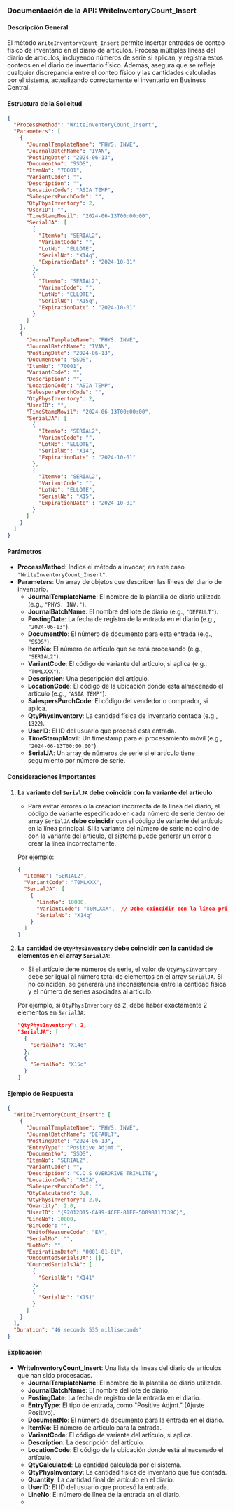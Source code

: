 ### Documentación de la API: WriteInventoryCount_Insert

#### **Descripción General**
El método `WriteInventoryCount_Insert` permite insertar entradas de conteo físico de inventario en el diario de artículos. Procesa múltiples líneas del diario de artículos, incluyendo números de serie si aplican, y registra estos conteos en el diario de inventario físico. Además, asegura que se refleje cualquier discrepancia entre el conteo físico y las cantidades calculadas por el sistema, actualizando correctamente el inventario en Business Central.

#### **Estructura de la Solicitud**
```json
{
  "ProcessMethod": "WriteInventoryCount_Insert",
  "Parameters": [
    {
      "JournalTemplateName": "PHYS. INVE",
      "JournalBatchName": "IVAN",
      "PostingDate": "2024-06-13",
      "DocumentNo": "SSDS",
      "ItemNo": "70001",
      "VariantCode": "",
      "Description": "",
      "LocationCode": "ASIA TEMP",
      "SalespersPurchCode": "",
      "QtyPhysInventory": 2,
      "UserID": "",
      "TimeStampMovil": "2024-06-13T00:00:00",
      "SerialJA": [
        {
          "ItemNo": "SERIAL2",
          "VariantCode": "",
          "LotNo": "ELLOTE",
          "SerialNo": "X14q",
          "ExpirationDate" : "2024-10-01"
        },
        {
          "ItemNo": "SERIAL2",
          "VariantCode": "",
          "LotNo": "ELLOTE",
          "SerialNo": "X15q",
          "ExpirationDate" : "2024-10-01"
        }
      ]
    },
    {
      "JournalTemplateName": "PHYS. INVE",
      "JournalBatchName": "IVAN",
      "PostingDate": "2024-06-13",
      "DocumentNo": "SSDS",
      "ItemNo": "70001",
      "VariantCode": "",
      "Description": "",
      "LocationCode": "ASIA TEMP",
      "SalespersPurchCode": "",
      "QtyPhysInventory": 2,
      "UserID": "",
      "TimeStampMovil": "2024-06-13T00:00:00",
      "SerialJA": [
        {
          "ItemNo": "SERIAL2",
          "VariantCode": "",
          "LotNo": "ELLOTE",
          "SerialNo": "X14",
          "ExpirationDate" : "2024-10-01"
        },
        {
          "ItemNo": "SERIAL2",
          "VariantCode": "",
          "LotNo": "ELLOTE",
          "SerialNo": "X15",
          "ExpirationDate" : "2024-10-01"
        }
      ]
    }
  ]
}
```

#### **Parámetros**
- **ProcessMethod**: Indica el método a invocar, en este caso `"WriteInventoryCount_Insert"`.
- **Parameters**: Un array de objetos que describen las líneas del diario de inventario.
  - **JournalTemplateName**: El nombre de la plantilla de diario utilizada (e.g., `"PHYS. INV."`).
  - **JournalBatchName**: El nombre del lote de diario (e.g., `"DEFAULT"`).
  - **PostingDate**: La fecha de registro de la entrada en el diario (e.g., `"2024-06-13"`).
  - **DocumentNo**: El número de documento para esta entrada (e.g., `"SSDS"`).
  - **ItemNo**: El número de artículo que se está procesando (e.g., `"SERIAL2"`).
  - **VariantCode**: El código de variante del artículo, si aplica (e.g., `"T0MLXXX"`).
  - **Description**: Una descripción del artículo.
  - **LocationCode**: El código de la ubicación donde está almacenado el artículo (e.g., `"ASIA TEMP"`).
  - **SalespersPurchCode**: El código del vendedor o comprador, si aplica.
  - **QtyPhysInventory**: La cantidad física de inventario contada (e.g., `1322`).
  - **UserID**: El ID del usuario que procesó esta entrada.
  - **TimeStampMovil**: Un timestamp para el procesamiento móvil (e.g., `"2024-06-13T00:00:00"`).
  - **SerialJA**: Un array de números de serie si el artículo tiene seguimiento por número de serie.

#### **Consideraciones Importantes**
1. **La variante del `SerialJA` debe coincidir con la variante del artículo**:
   - Para evitar errores o la creación incorrecta de la línea del diario, el código de variante especificado en cada número de serie dentro del array `SerialJA` **debe coincidir** con el código de variante del artículo en la línea principal. Si la variante del número de serie no coincide con la variante del artículo, el sistema puede generar un error o crear la línea incorrectamente.
   
   Por ejemplo:
   ```json
   {
     "ItemNo": "SERIAL2",
     "VariantCode": "T0MLXXX",
     "SerialJA": [
       {
         "LineNo": 10000,
         "VariantCode": "T0MLXXX",  // Debe coincidir con la línea principal
         "SerialNo": "X14q"
       }
     ]
   }
   ```

2. **La cantidad de `QtyPhysInventory` debe coincidir con la cantidad de elementos en el array `SerialJA`**:
   - Si el artículo tiene números de serie, el valor de `QtyPhysInventory` debe ser igual al número total de elementos en el array `SerialJA`. Si no coinciden, se generará una inconsistencia entre la cantidad física y el número de series asociadas al artículo.
   
   Por ejemplo, si `QtyPhysInventory` es 2, debe haber exactamente 2 elementos en `SerialJA`:
   ```json
   "QtyPhysInventory": 2,
   "SerialJA": [
     {
       "SerialNo": "X14q"
     },
     {
       "SerialNo": "X15q"
     }
   ]
   ```

#### **Ejemplo de Respuesta**
```json
{
  "WriteInventoryCount_Insert": [
    {
      "JournalTemplateName": "PHYS. INVE",
      "JournalBatchName": "DEFAULT",
      "PostingDate": "2024-06-13",
      "EntryType": "Positive Adjmt.",
      "DocumentNo": "SSDS",
      "ItemNo": "SERIAL2",
      "VariantCode": "",
      "Description": "C.O.S OVERDRIVE TRIMLITE",
      "LocationCode": "ASIA",
      "SalespersPurchCode": "",
      "QtyCalculated": 0.0,
      "QtyPhysInventory": 2.0,
      "Quantity": 2.0,
      "UserID": "{92012D15-CA99-4CEF-81FE-5D89B117139C}",
      "LineNo": 10000,
      "BinCode": "",
      "UnitofMeasureCode": "EA",
      "SerialNo": "",
      "LotNo": "",
      "ExpirationDate": "0001-01-01",
      "UncountedSerialsJA": [],
      "CountedSerialsJA": [
        {
          "SerialNo": "X141"
        },
        {
          "SerialNo": "X151"
        }
      ]
    }
  ],
  "Duration": "46 seconds 535 milliseconds"
}
```

#### **Explicación**
- **WriteInventoryCount_Insert**: Una lista de líneas del diario de artículos que han sido procesadas.
  - **JournalTemplateName**: El nombre de la plantilla de diario utilizada.
  - **JournalBatchName**: El nombre del lote de diario.
  - **PostingDate**: La fecha de registro de la entrada en el diario.
  - **EntryType**: El tipo de entrada, como "Positive Adjmt." (Ajuste Positivo).
  - **DocumentNo**: El número de documento para la entrada en el diario.
  - **ItemNo**: El número de artículo para la entrada.
  - **VariantCode**: El código de variante del artículo, si aplica.
  - **Description**: La descripción del artículo.
  - **LocationCode**: El código de la ubicación donde está almacenado el artículo.
  - **QtyCalculated**: La cantidad calculada por el sistema.
  - **QtyPhysInventory**: La cantidad física de inventario que fue contada.
  - **Quantity**: La cantidad final del artículo en el diario.
  - **UserID**: El ID del usuario que procesó la entrada.
  - **LineNo**: El número de línea de la entrada en el diario.
  -